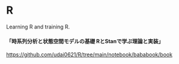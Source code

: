 # R
Learning R and training R.

#### 「時系列分析と状態空間モデルの基礎 RとStanで学ぶ理論と実装」
https://github.com/udai0621/R/tree/main/notebook/bababook/book 